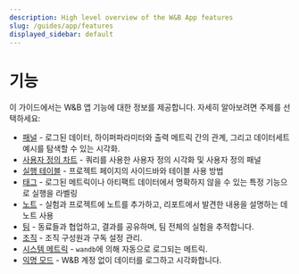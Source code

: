 ```yaml
---
description: High level overview of the W&B App features
slug: /guides/app/features
displayed_sidebar: default
---
```


# 기능

이 가이드에서는 W&B 앱 기능에 대한 정보를 제공합니다. 자세히 알아보려면 주제를 선택하세요:

* [패널](./panels/intro.md) - 로그된 데이터, 하이퍼파라미터와 출력 메트릭 간의 관계, 그리고 데이터세트 예시를 탐색할 수 있는 시각화.
* [사용자 정의 차트](./custom-charts/intro.md) - 쿼리를 사용한 사용자 정의 시각화 및 사용자 정의 패널
* [실행 테이블](./runs-table.md) - 프로젝트 페이지의 사이드바와 테이블 사용 방법
* [태그](./tags.md) - 로그된 메트릭이나 아티팩트 데이터에서 명확하지 않을 수 있는 특정 기능으로 실행을 라벨링
* [노트](./notes.md) - 실험과 프로젝트에 노트를 추가하고, 리포트에서 발견한 내용을 설명하는 데 노트 사용
* [팀](./teams.md) - 동료들과 협업하고, 결과를 공유하며, 팀 전체의 실험을 추적합니다.
* [조직](./organizations.md) - 조직 구성원과 구독 설정 관리.
* [시스템 메트릭](./system-metrics.md) - `wandb`에 의해 자동으로 로그되는 메트릭.
* [익명 모드](./anon.md) - W&B 계정 없이 데이터를 로그하고 시각화합니다.